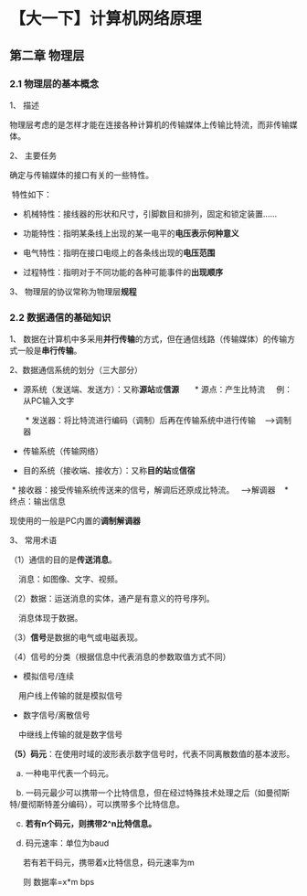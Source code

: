 # 【大一下】计算机网络原理

## 第二章 物理层

### 2.1 物理层的基本概念

1、 描述

物理层考虑的是怎样才能在连接各种计算机的传输媒体上传输比特流，而非传输媒体。

2、 主要任务

确定与传输媒体的接口有关的一些特性。

  特性如下：

* 机械特性：接线器的形状和尺寸，引脚数目和排列，固定和锁定装置……

* 功能特性：指明某条线上出现的某一电平的**电压表示何种意义**

* 电气特性：指明在接口电缆上的各条线出现的**电压范围**

* 过程特性：指明对于不同功能的各种可能事件的**出现顺序**

3、 物理层的协议常称为物理层**规程**

### 2.2 数据通信的基础知识

1、 数据在计算机中多采用**并行传输**的方式，但在通信线路（传输媒体）的传输方式一般是**串行传输**。

2、数据通信系统的划分（三大部分）

* 源系统（发送端、发送方）：又称**源站**或**信源**
      
      * 源点：产生比特流
    
         例：从PC输入文字
    
      * 发送器：将比特流进行编码（调制）后再在传输系统中进行传输    -->调制器
  
* 传输系统（传输网络）

* 目的系统（接收端、接收方）：又称**目的站**或**信宿**

  * 接收器：接受传输系统传送来的信号，解调后还原成比特流。   -->解调器
  
  * 终点：输出信息
  
 现使用的一般是PC内置的**调制解调器**
 
 3、 常用术语
 
（1）通信的目的是**传送消息**。

     消息：如图像、文字、视频。
     
（2）数据：运送消息的实体，通产是有意义的符号序列。

     消息体现于数据。
     
（3）**信号**是数据的电气或电磁表现。
 
（4）信号的分类（根据信息中代表消息的参数取值方式不同）
 
* 模拟信号/连续
 
     用户线上传输的就是模拟信号
 
* 数字信号/离散信号
 
     中继线上传输的就是数字信号
     
**（5）码元**：在使用时域的波形表示数字信号时，代表不同离散数值的基本波形。

    a. 一种电平代表一个码元。

    b. 一码元最少可以携带一个比特信息，但在经过特殊技术处理之后（如曼彻斯特/曼彻斯特差分编码），可以携带多个比特信息。

    c. **若有n个码元，则携带2^n比特信息。**

    d. 码元速率：单位为baud
    
       若有若干码元，携带着x比特信息，码元速率为m
       
       则 数据率=x*m bps
